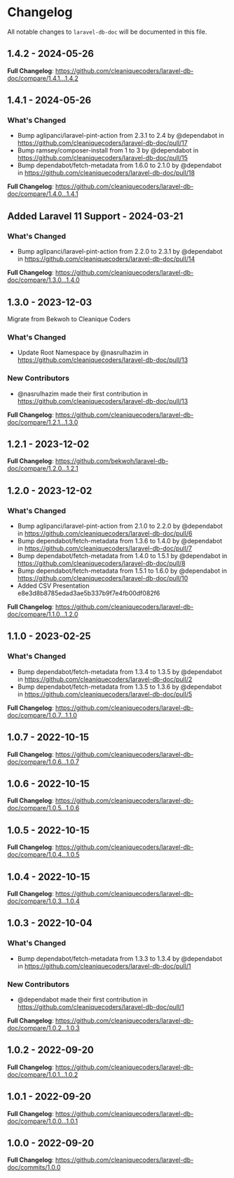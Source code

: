 # Changelog

All notable changes to `laravel-db-doc` will be documented in this file.

## 1.4.2 - 2024-05-26

**Full Changelog**: https://github.com/cleaniquecoders/laravel-db-doc/compare/1.4.1...1.4.2

## 1.4.1 - 2024-05-26

### What's Changed

* Bump aglipanci/laravel-pint-action from 2.3.1 to 2.4 by @dependabot in https://github.com/cleaniquecoders/laravel-db-doc/pull/17
* Bump ramsey/composer-install from 1 to 3 by @dependabot in https://github.com/cleaniquecoders/laravel-db-doc/pull/15
* Bump dependabot/fetch-metadata from 1.6.0 to 2.1.0 by @dependabot in https://github.com/cleaniquecoders/laravel-db-doc/pull/18

**Full Changelog**: https://github.com/cleaniquecoders/laravel-db-doc/compare/1.4.0...1.4.1

## Added Laravel 11 Support - 2024-03-21

### What's Changed

* Bump aglipanci/laravel-pint-action from 2.2.0 to 2.3.1 by @dependabot in https://github.com/cleaniquecoders/laravel-db-doc/pull/14

**Full Changelog**: https://github.com/cleaniquecoders/laravel-db-doc/compare/1.3.0...1.4.0

## 1.3.0 - 2023-12-03

Migrate from Bekwoh to Cleanique Coders

### What's Changed

* Update Root Namespace by @nasrulhazim in https://github.com/cleaniquecoders/laravel-db-doc/pull/13

### New Contributors

* @nasrulhazim made their first contribution in https://github.com/cleaniquecoders/laravel-db-doc/pull/13

**Full Changelog**: https://github.com/cleaniquecoders/laravel-db-doc/compare/1.2.1...1.3.0

## 1.2.1 - 2023-12-02

**Full Changelog**: https://github.com/bekwoh/laravel-db-doc/compare/1.2.0...1.2.1

## 1.2.0 - 2023-12-02

### What's Changed

* Bump aglipanci/laravel-pint-action from 2.1.0 to 2.2.0 by @dependabot in https://github.com/cleaniquecoders/laravel-db-doc/pull/6
* Bump dependabot/fetch-metadata from 1.3.6 to 1.4.0 by @dependabot in https://github.com/cleaniquecoders/laravel-db-doc/pull/7
* Bump dependabot/fetch-metadata from 1.4.0 to 1.5.1 by @dependabot in https://github.com/cleaniquecoders/laravel-db-doc/pull/8
* Bump dependabot/fetch-metadata from 1.5.1 to 1.6.0 by @dependabot in https://github.com/cleaniquecoders/laravel-db-doc/pull/10
* Added CSV Presentation e8e3d8b8785edad3ae5b337b9f7e4fb00df082f6

**Full Changelog**: https://github.com/cleaniquecoders/laravel-db-doc/compare/1.1.0...1.2.0

## 1.1.0 - 2023-02-25

### What's Changed

- Bump dependabot/fetch-metadata from 1.3.4 to 1.3.5 by @dependabot in https://github.com/cleaniquecoders/laravel-db-doc/pull/2
- Bump dependabot/fetch-metadata from 1.3.5 to 1.3.6 by @dependabot in https://github.com/cleaniquecoders/laravel-db-doc/pull/5

**Full Changelog**: https://github.com/cleaniquecoders/laravel-db-doc/compare/1.0.7...1.1.0

## 1.0.7 - 2022-10-15

**Full Changelog**: https://github.com/cleaniquecoders/laravel-db-doc/compare/1.0.6...1.0.7

## 1.0.6 - 2022-10-15

**Full Changelog**: https://github.com/cleaniquecoders/laravel-db-doc/compare/1.0.5...1.0.6

## 1.0.5 - 2022-10-15

**Full Changelog**: https://github.com/cleaniquecoders/laravel-db-doc/compare/1.0.4...1.0.5

## 1.0.4 - 2022-10-15

**Full Changelog**: https://github.com/cleaniquecoders/laravel-db-doc/compare/1.0.3...1.0.4

## 1.0.3 - 2022-10-04

### What's Changed

- Bump dependabot/fetch-metadata from 1.3.3 to 1.3.4 by @dependabot in https://github.com/cleaniquecoders/laravel-db-doc/pull/1

### New Contributors

- @dependabot made their first contribution in https://github.com/cleaniquecoders/laravel-db-doc/pull/1

**Full Changelog**: https://github.com/cleaniquecoders/laravel-db-doc/compare/1.0.2...1.0.3

## 1.0.2 - 2022-09-20

**Full Changelog**: https://github.com/cleaniquecoders/laravel-db-doc/compare/1.0.1...1.0.2

## 1.0.1 - 2022-09-20

**Full Changelog**: https://github.com/cleaniquecoders/laravel-db-doc/compare/1.0.0...1.0.1

## 1.0.0 - 2022-09-20

**Full Changelog**: https://github.com/cleaniquecoders/laravel-db-doc/commits/1.0.0
